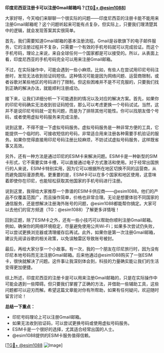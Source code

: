 **印度尼西亚注册卡可以注册Gmail邮箱吗？[[TG💪+ @esim1088](https://t.me/s/esim1088)]**

大家好呀，今天咱们来聊聊一个很实际的问题——印度尼西亚的注册卡能不能用来注册Gmail邮箱呢？这个问题听起来可能有点复杂，但实际上，只要我们理清楚其中的逻辑，就会发现答案其实很简单。

首先，我们需要知道Gmail邮箱的基本注册流程。Gmail是谷歌旗下的电子邮件服务，它的注册过程并不复杂，只需要一个有效的手机号码就可以完成验证。而这个手机号码，理论上来说，来自全球任何一个国家都是可以接受的。所以，从表面上看，印度尼西亚的手机号码完全可以用来注册Gmail邮箱。

不过，在实际操作中，可能会遇到一些小麻烦。比如，有些人在尝试用印尼号码注册时，发现无法收到验证码短信。这种情况可能是因为网络问题、运营商限制，或者谷歌对某些地区的号码进行了限制。但这些困难并不是不可克服的，只要我们找到正确的解决办法，就能顺利注册成功。

接下来，让我们详细分析一下可能遇到的情况以及对应的解决方案。首先，如果你的印尼号码确实无法收到验证码短信，那么可以考虑更换一个号码试试。当然，这并不是说印尼号码就一定有问题，而是为了排除其他可能性。你可以找朋友借个号码，或者使用虚拟号码服务来完成注册。

说到这里，不得不提一下虚拟号码服务。虚拟号码服务是一种非常方便的工具，它能提供一个临时的、可接收短信的号码，非常适合用来注册各种需要手机验证的服务。如果你觉得直接用印尼号码注册比较麻烦，不妨试试虚拟号码服务，这样既省事又高效。

另外，还有一种方法是通过印尼的ESIM卡来解决问题。ESIM卡是一种新型的SIM卡形式，它不需要实体卡槽，可以直接通过电子方式激活和使用。对于经常出国旅行的人来说，ESIM卡特别实用，因为它可以根据所在地区切换不同的运营商，从而避免国际漫游费用。更重要的是，ESIM卡可以在多个国家和地区使用，这意味着即使你在印尼，也能轻松获取其他国家的手机号码进行注册。

说到这里，我得给大家推荐一个靠谱的ESIM卡供应商——@esim1088。他们的产品不仅覆盖范围广，而且操作简单，价格也非常合理。无论是想要体验不同国家的通信服务，还是想解决注册海外账号的问题，@esim1088都能帮你搞定。大家可以去他们的官方频道（TG：@esim1088）了解更多详情哦！

回到正题，除了ESIM卡之外，还有一些小技巧可以帮助你顺利注册Gmail邮箱。例如，确保你的网络环境稳定，尽量避免使用公共Wi-Fi；如果多次尝试仍失败，可以尝试更换浏览器或清理缓存后再试。此外，如果你是第一次注册Gmail邮箱，建议先阅读谷歌的相关政策，以免误触雷区导致账号被封。

最后，再给大家分享一个小故事。有一次，我的一个朋友在印尼旅行时，因为没有印尼本地号码而无法注册Gmail邮箱。后来他通过@esim1088购买了一张ESIM卡，很快就解决了问题。这件事让我深刻体会到，科技的力量确实能让我们的生活变得更加便捷。

综上所述，印度尼西亚的注册卡是可以用来注册Gmail邮箱的，只是在实际操作中可能会遇到一些障碍。但只要我们掌握了正确的方法，并借助一些辅助工具，这些问题都可以迎刃而解。希望这篇文章能对你有所帮助，如果有任何疑问，欢迎随时留言讨论！ 

**总结一下重点：**
- 印尼号码理论上可以注册Gmail邮箱。
- 如果无法收到验证码，可以尝试更换号码或使用虚拟号码服务。
- ESIM卡是一个很好的选择，尤其适合经常出国的人士。
- @esim1088提供的ESIM卡服务值得信赖。

[[TG💪+ @esim1088](https://t.me/s/esim1088) ![Image](https://i.postimg.cc/4NQfJmqS/Snipaste-2025-05-13-00-14-12.png)]